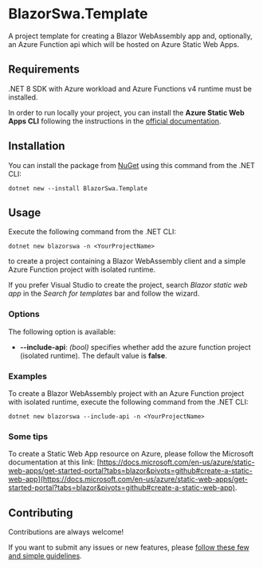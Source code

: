 # BlazorSwa.Template
A project template for creating a Blazor WebAssembly app and, optionally, an Azure Function api which will be hosted on Azure Static Web Apps.

## Requirements
.NET 8 SDK with Azure workload and Azure Functions v4 runtime must be installed.

In order to run locally your project, you can install the **Azure Static Web Apps CLI** following the instructions in the [official documentation](https://azure.github.io/static-web-apps-cli/docs/use/install).

## Installation
You can install the package from [NuGet](https://www.nuget.org/packages/BlazorSwa.Template/) using this command from the .NET CLI:
```
dotnet new --install BlazorSwa.Template
```

## Usage
Execute the following command from the .NET CLI:
```
dotnet new blazorswa -n <YourProjectName>
```
to create a project containing a Blazor WebAssembly client and a simple Azure Function project with isolated runtime.

If you prefer Visual Studio to create the project, search *Blazor static web app* in the *Search for templates* bar and follow the wizard.

### Options
The following option is available:
- **--include-api**: *(bool)* specifies whether add the azure function project (isolated runtime). The default value is **false**.

### Examples
To create a Blazor WebAssembly project with an Azure Function project with isolated runtime, execute the following command from the .NET CLI:
```
dotnet new blazorswa --include-api -n <YourProjectName>
```

### Some tips

To create a Static Web App resource on Azure, please follow the Microsoft documentation at this link: [https://docs.microsoft.com/en-us/azure/static-web-apps/get-started-portal?tabs=blazor&pivots=github#create-a-static-web-app](https://docs.microsoft.com/en-us/azure/static-web-apps/get-started-portal?tabs=blazor&pivots=github#create-a-static-web-app).

## Contributing

Contributions are always welcome!

If you want to submit any issues or new features, please [follow these few and simple guidelines](CONTRIBUTING.md).
